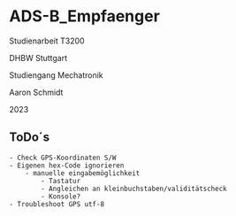 # ADS-B_Empfaenger

Studienarbeit T3200

DHBW Stuttgart

Studiengang Mechatronik

Aaron Schmidt

2023

## ToDo´s
	- Check GPS-Koordinaten S/W
	- Eigenen hex-Code ignorieren
		- manuelle eingabemöglichkeit
			- Tastatur
			- Angleichen an kleinbuchstaben/validitätscheck
			- Konsole?
	- Troubleshoot GPS utf-8
